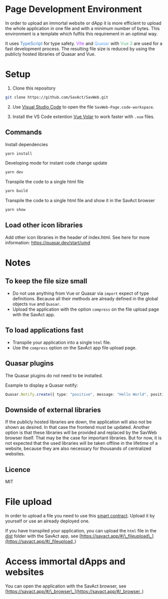 # Page Development Environment

In order to upload an immortal website or dApp it is more efficient to upload the whole application in one file and with a minimum number of bytes. This environment is a template which fulfils this requirement in an optimal way.

It uses <span style="color: #3478c6;" class="chip">TypeScript</span> for type safety. <span style="color: #ab40f6;" class="chip">Vite</span> and <span style="color: #5ea3ef;" class="chip">Quasar</span> with <span style="color: #64b586;" class="chip">Vue 3</span> are used for a fast development process.
The resulting file size is reduced by using the publicly hosted libraries of Quasar and Vue.

# Setup

1. Clone this repository

```bash
git clone https://github.com/SavAct/SavWeb.git
```

2. Use [Visual Studio Code](https://code.visualstudio.com/download) to open the file `SavWeb-Page.code-workspace`.

3. Install the VS Code extention [Vue Volar](https://marketplace.visualstudio.com/items?itemName=Vue.volar) to work faster with `.vue` files.

## Commands

Install dependencies

```bash
yarn install
```

Developing mode for instant code change update

```bash
yarn dev
```

Transpile the code to a single html file

```bash
yarn build
```

Transpile the code to a single html file and show it in the SavAct browser

```bash
yarn show
```

## Load other icon libraries

Add other icon libraries in the header of index.html.
See here for more information: https://quasar.dev/start/umd

# Notes

## To keep the file size small

- Do not use anything from Vue or Quasar via `import` expect of type definitions. Because all their methods are already defined in the global objects `Vue` and `Quasar`.
- Upload the application with the option `compress` on the file upload page with the SavAct app.

## To load applications fast

- Transpile your application into a single `html` file.
- Use the `compress` option on the SavAct app file upload page.

## Quasar plugins

The Quasar plugins do not need to be installed.

Example to display a Quasar notify:

```Typescript
Quasar.Notify.create({ type: "positive", message: "Hello World", position: "top"});
```

## Downside of external libraries

If the publicly hosted libraries are down, the application will also not be shown as desired.
In that case the frontend must be updated. Another option is that these libraries will be provided and replaced by the SavWeb browser itself. That may be the case for important libraries. But for now, it is not expected that the used libraries will be taken offline in the lifetime of a website, because they are also necessary for thousands of centralized websites.

## Licence

MIT

# File upload

In order to upload a file you need to use this [smart contract](../Smart%20Contract\site). Upload it by yourself or use an already deployed one.

If you have transpiled your application, you can upload the `html` file in the [dist](./dist) folder with the SavAct app, see [https://savact.app/#/\_fileupload\_](https://savact.app/#/_fileupload_)

# Access immortal dApps and websites

You can open the application with the SavAct browser, see [https://savact.app/#/\_browser\_](https://savact.app/#/_browser_)
